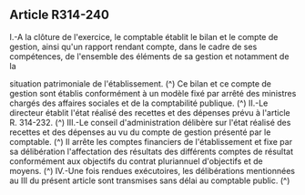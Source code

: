 ## Article R314-240

I.-A la clôture de l'exercice, le comptable établit le bilan et le compte de gestion, ainsi qu'un rapport rendant
compte, dans le cadre de ses compétences, de l'ensemble des éléments de sa gestion et notamment de la

situation patrimoniale de l'établissement. (^)
Ce bilan et ce compte de gestion sont établis conformément à un modèle fixé par arrêté des ministres chargés
des affaires sociales et de la comptabilité publique.
(^)
II.-Le directeur établit l'état réalisé des recettes et des dépenses prévu à l'article R. 314-232.
(^)
III.-Le conseil d'administration délibère sur l'état réalisé des recettes et des dépenses au vu du compte de
gestion présenté par le comptable. (^)
Il arrête les comptes financiers de l'établissement et fixe par sa délibération l'affectation des résultats des
différents comptes de résultat conformément aux objectifs du contrat pluriannuel d'objectifs et de moyens. (^)
IV.-Une fois rendues exécutoires, les délibérations mentionnées au III du présent article sont transmises sans
délai au comptable public. (^)


